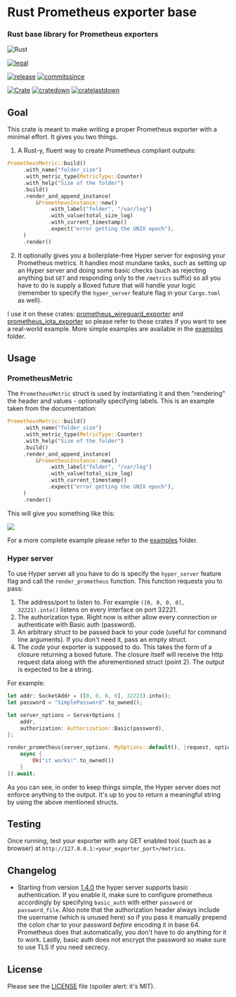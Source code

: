 # Rust Prometheus exporter base

### Rust base library for Prometheus exporters

![Rust](https://github.com/MindFlavor/prometheus_exporter_base/workflows/Rust/badge.svg)

[![legal](https://img.shields.io/github/license/mindflavor/prometheus_exporter_base.svg)](LICENSE)

[![release](https://img.shields.io/github/release/MindFlavor/prometheus_exporter_base.svg)](https://github.com/MindFlavor/prometheus_exporter_base/releases/tag/1.3.0)
[![commitssince](https://img.shields.io/github/commits-since/mindflavor/prometheus_exporter_base/1.3.0.svg)](https://img.shields.io/github/commits-since/mindflavor/prometheus_exporter_base/1.3.0.svg)

[![Crate](https://img.shields.io/crates/v/prometheus_exporter_base.svg)](https://crates.io/crates/prometheus_exporter_base) [![cratedown](https://img.shields.io/crates/d/prometheus_exporter_base.svg)](https://crates.io/crates/prometheus_exporter_base) [![cratelastdown](https://img.shields.io/crates/dv/prometheus_exporter_base.svg)](https://crates.io/crates/prometheus_exporter_base)

## Goal

This crate is meant to make writing a proper Prometheus exporter with a minimal effort. 
It gives you two things.

1. A Rust-y, fluent way to create Prometheus compliant outputs:

```rust 
PrometheusMetric::build()
     .with_name("folder_size")
     .with_metric_type(MetricType::Counter)
     .with_help("Size of the folder")
     .build()
     .render_and_append_instance(
         &PrometheusInstance::new()
             .with_label("folder", "/var/log")
             .with_value(total_size_log)
             .with_current_timestamp()
             .expect("error getting the UNIX epoch"),
     )
     .render()
 ```
 
2. It optionally gives you a boilerplate-free Hyper server for exposing your Prometheus metrics. It handles most mundane tasks, such as setting up an Hyper server and doing some basic checks (such as rejecting anything but `GET` and responding only to the `/metrics` suffix) so all you have to do is supply a Boxed future that will handle your logic (remember to specify the `hyper_server` feature flag in your `Cargo.toml` as well). 

I use it on these crates: [prometheus_wireguard_exporter](https://github.com/MindFlavor/prometheus_wireguard_exporter) and [prometheus_iota_exporter](https://github.com/MindFlavor/prometheus_iota_exporter) so please refer to these crates if you want to see a real-world example. More simple examples are available in the [examples](https://github.com/MindFlavor/prometheus_exporter_base/tree/master/examples) folder.

## Usage 

### PrometheusMetric

The `PrometheusMetric` struct is used by instantiating it and then "rendering" the header and values - optionally specifying labels. This is an example taken from the documentation: 

```rust
PrometheusMetric::build()
     .with_name("folder_size")
     .with_metric_type(MetricType::Counter)
     .with_help("Size of the folder")
     .build()
     .render_and_append_instance(
         &PrometheusInstance::new()
             .with_label("folder", "/var/log")
             .with_value(total_size_log)
             .with_current_timestamp()
             .expect("error getting the UNIX epoch"),
     )
     .render()
```

This will give you something like this: 

![](extra/001.png)

For a more complete example please refer to the [examples](https://github.com/MindFlavor/prometheus_exporter_base/tree/master/examples) folder.

### Hyper server

To use Hyper server all you have to do is specify the `hyper_server` feature flag and call the `render_prometheus` function. This function requests you to pass: 

1. The address/port to listen to. For example `([0, 0, 0, 0], 32221).into()` listens on every interface on port 32221.
2. The authorization type. Right now is either allow every connection or authenticate with Basic auth (password). 
2. An arbitrary struct to be passed back to your code (useful for command line arguments). If you don't need it, pass an empty struct.
3. The *code* your exporter is supposed to do. This takes the form of a closure returning a boxed future. The closure itself will receive the http request data along with the aforementioned struct (point 2). The output is expected to be a string.

For example: 

```rust
let addr: SocketAddr = ([0, 0, 0, 0], 32221).into();
let password = "SimplePassword".to_owned();

let server_options = ServerOptions {
    addr,
    authorization: Authorization::Basic(password),
};

render_prometheus(server_options, MyOptions::default(), |request, options| {
    async {
    	Ok("it works!".to_owned())
    }
}).await;
```

As you can see, in order to keep things simple, the Hyper server does not enforce anything to the output. It's up to you to return a meaningful string by using the above mentioned structs. 

## Testing

Once running, test your exporter with any GET enabled tool (such as a browser) at `http://127.0.0.1:<your_exporter_port>/metrics`.

## Changelog

* Starting from version [1.4.0](https://github.com/MindFlavor/prometheus_exporter_base/releases/tag/1.4.0) the hyper server supports basic authentication. If you enable it, make sure to configure prometheus accordingly by specifying `basic_auth` with either `password` or `password_file`. Also note that the authorization header always include the username (which is unused here) so if you pass it manually prepend the colon char to your password *before* encoding it in base 64. Prometheus does that automatically, you don't have to do anything for it to work. Lastly, basic auth does not encrypt the password so make sure to use TLS if you need secrecy.

## License 

Please see the [LICENSE](https://github.com/MindFlavor/prometheus_exporter_base/blob/master/LICENSE) file (spoiler alert: it's MIT).
